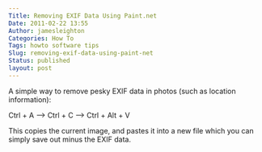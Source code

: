 ```yaml
---
Title: Removing EXIF Data Using Paint.net
Date: 2011-02-22 13:55
Author: jamesleighton
Categories: How To
Tags: howto software tips
Slug: removing-exif-data-using-paint-net
Status: published
layout: post
---
```

A simple way to remove pesky EXIF data in photos (such as location information):

Ctrl + A –&gt; Ctrl + C –&gt; Ctrl + Alt + V

This copies the current image, and pastes it into a new file which you can simply save out minus the EXIF data.
